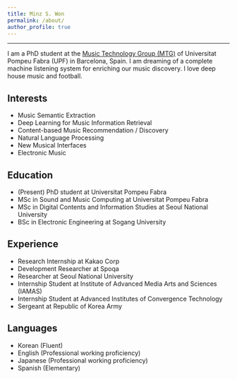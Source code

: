 ```yaml
---
title: Minz S. Won
permalink: /about/
author_profile: true
---
```


---

<p>I am a PhD student at the <a href="http://mtg.upf.edu/research/labs/asp-lab">Music Technology Group (MTG)</a> of Universitat Pompeu Fabra (UPF) in Barcelona, Spain. I am dreaming of a complete machine listening system for enriching our music discovery. I love deep house music and football.</p>


<h2>Interests</h2>

<ul>
	<li>Music Semantic Extraction</li>
	<li>Deep Learning for Music Information Retrieval</li>
	<li>Content-based Music Recommendation / Discovery</li>
	<li>Natural Language Processing</li>
	<li>New Musical Interfaces</li>
	<li>Electronic Music</li>
</ul>



<h2>Education</h2>

<ul>
	<li>(Present) PhD student at Universitat Pompeu Fabra</li>
	<li>MSc in Sound and Music Computing at Universitat Pompeu Fabra</li>
	<li>MSc in Digital Contents and Information Studies at Seoul National University</li>
	<li>BSc in Electronic Engineering at Sogang University</li>
</ul>


<h2>Experience</h2>

<ul>
	<li>Research Internship at Kakao Corp</li>
	<li>Development Researcher at Spoqa</li>
	<li>Researcher at Seoul National University</li>
	<li>Internship Student at Institute of Advanced Media Arts and Sciences (IAMAS)</li>
	<li>Internship Student at Advanced Institutes of Convergence Technology</li>
	<li>Sergeant at Republic of Korea Army</li>
</ul>


<h2>Languages</h2>
<ul>
	<li>Korean	(Fluent)</li>
	<li>English	(Professional working proficiency)</li>
	<li>Japanese	(Professional working proficiency)</li>
	<li>Spanish	(Elementary)</li>
</ul>


